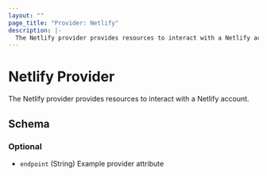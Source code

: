 ```yaml
---
layout: ""
page_title: "Provider: Netlify"
description: |-
  The Netlify provider provides resources to interact with a Netlify account.
---
```


# Netlify Provider

The Netlify provider provides resources to interact with a Netlify account.

<!-- schema generated by tfplugindocs -->
## Schema

### Optional

- `endpoint` (String) Example provider attribute
